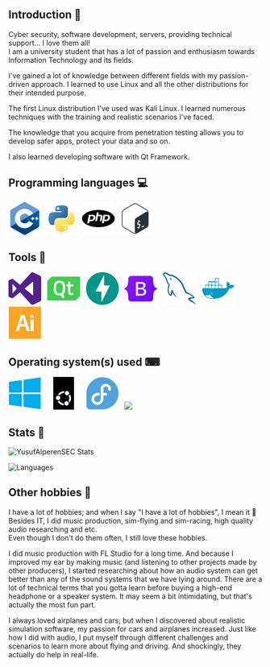 ## Introduction 🚀
<p>
Cyber security, software development, servers, providing technical support... I love them all!<br>
I am a university student that has a lot of passion and enthusiasm towards Information Technology and its fields.

I've gained a lot of knowledge between different fields with my passion-driven approach.
I learned to use Linux and all the other distributions for their intended purpose.

The first Linux distribution I've used was Kali Linux. I learned numerous techniques with the training and realistic scenarios I've faced.

The knowledge that you acquire from penetration testing allows you to develop safer apps, protect your data and so on.

I also learned developing software with Qt Framework.
</p>

## Programming languages 💻
<img src="https://raw.githubusercontent.com/devicons/devicon/master/icons/cplusplus/cplusplus-original.svg" width="65">&nbsp;
<img src="https://raw.githubusercontent.com/devicons/devicon/master/icons/python/python-original.svg" width="65">&nbsp;
<img src="https://raw.githubusercontent.com/devicons/devicon/master/icons/php/php-plain.svg" width="65">&nbsp;
<img src="https://raw.githubusercontent.com/devicons/devicon/master/icons/bash/bash-plain.svg" width="65">

## Tools 🔨
<img src="https://raw.githubusercontent.com/devicons/devicon/master/icons/visualstudio/visualstudio-plain.svg" width="65">&nbsp;&nbsp;
<img src="https://raw.githubusercontent.com/devicons/devicon/master/icons/qt/qt-original.svg" width="65">&nbsp;&nbsp;
<img src="https://raw.githubusercontent.com/devicons/devicon/master/icons/fastapi/fastapi-original.svg" width="65">&nbsp;&nbsp;
<img src="https://raw.githubusercontent.com/devicons/devicon/master/icons/bootstrap/bootstrap-original.svg" width="65">&nbsp;&nbsp;
<img src="https://raw.githubusercontent.com/devicons/devicon/master/icons/mysql/mysql-original.svg" width="65">&nbsp;&nbsp;
<img src="https://raw.githubusercontent.com/devicons/devicon/master/icons/docker/docker-plain.svg" width="65">&nbsp;&nbsp;
<img src="https://raw.githubusercontent.com/devicons/devicon/master/icons/illustrator/illustrator-plain.svg" width="65">&nbsp;&nbsp;

## Operating system(s) used ⌨
<img src="https://raw.githubusercontent.com/devicons/devicon/master/icons/windows8/windows8-original.svg" width="65">&nbsp;&nbsp;
<img src="https://raw.githubusercontent.com/devicons/devicon/master/icons/ubuntu/ubuntu-plain.svg" width="65">&nbsp;&nbsp;
<img src="https://raw.githubusercontent.com/devicons/devicon/master/icons/fedora/fedora-plain.svg" width="65">&nbsp;&nbsp;
<img src="https://upload.wikimedia.org/wikipedia/commons/2/2b/Kali-dragon-icon.svg" width="65">



## Stats 💾
![YusufAlperenSEC Stats](https://github-readme-stats.vercel.app/api?username=YusufAlperenSEC&show_icons=true&theme=dark)

![Languages](https://github-readme-stats.vercel.app/api/top-langs/?username=YusufAlperenSEC&show_icons=true&theme=dark&langs_count=8)

## Other hobbies 🎾
<p>
I have a lot of hobbies; and when I say "I have a lot of hobbies", I mean it 🙂<br>
Besides IT, I did music production, sim-flying and sim-racing, high quality audio researching and etc.<br>
Even though I don't do them often, I still love these hobbies.

I did music production with FL Studio for a long time. And because I improved my ear by making music (and listening to other projects made by other producers), I started researching about how an audio system can get better than any of the sound systems that we have lying around. There are a lot of technical terms that you gotta learn before buying a high-end headphone or a speaker system. It may seem a bit intimidating, but that's actually the most fun part.

I always loved airplanes and cars; but when I discovered about realistic simulation software, my passion for cars and airplanes increased. Just like how I did with audio, I put myself through different challenges and scenarios to learn more about flying and driving. And shockingly, they actually do help in real-life.
</p>
